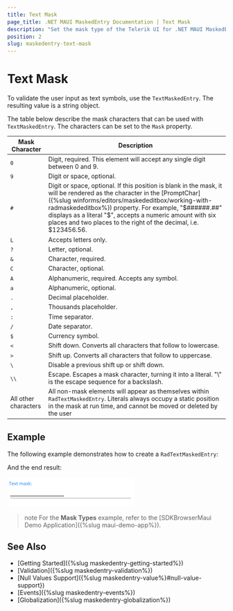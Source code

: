 ```yaml
---
title: Text Mask
page_title: .NET MAUI MaskedEntry Documentation | Text Mask
description: "Set the mask type of the Telerik UI for .NET MAUI MaskedEntry to validate the expected user input format such as text."
position: 2
slug: maskedentry-text-mask
---
```


# Text Mask

To validate the user input as text symbols, use the `TextMaskedEntry`. The resulting value is a string object.

The table below describe the mask characters that can be used with `TextMaskedEntry`. The characters can be set to the `Mask` property.

| **Mask Character** | **Description** |
|----|----|
|`0`|Digit, required. This element will accept any single digit between 0 and 9.|
|`9`|Digit or space, optional.|
|`#`|Digit or space, optional. If this position is blank in the mask, it will be rendered as the character in the [PromptChar]({%slug winforms/editors/maskededitbox/working-with-radmaskededitbox%}) property. For example, "$######.##" displays as a literal "$", accepts a numeric amount with six places and two places to the right of the decimal, i.e. $123456.56.|
|`L`|Accepts letters only.|
|`?`|Letter, optional.|
|`&`|Character, required.|
|`C`|Character, optional.|
|`A`|Alphanumeric, required. Accepts any symbol.|
|`a`|Alphanumeric, optional.|
|`.`|Decimal placeholder.|
|`,`|Thousands placeholder.|
|`:`|Time separator.|
|`/`|Date separator.|
|`$`|Currency symbol.|
|`<`|Shift down. Converts all characters that follow to lowercase.|
|`>`|Shift up. Converts all characters that follow to uppercase.|
|`\`|Disable a previous shift up or shift down.|
|`\\`|Escape. Escapes a mask character, turning it into a literal. "\\" is the escape sequence for a backslash.|
|All other characters|All non-mask elements will appear as themselves within `RadTextMaskedEntry`. Literals always occupy a static position in the mask at run time, and cannot be moved or deleted by the user|

## Example

The following example demonstrates how to create a `RadTextMaskedEntry`:

<snippet id='textmaskedentry-getting-started-xaml' />

And the end result:

![RadTextMaskedEntry](../images/maskedentry_text.png)

>note For the **Mask Types** example, refer to the [SDKBrowserMaui Demo Application]({%slug maui-demo-app%}).

## See Also

- [Getting Started]({%slug maskedentry-getting-started%})
- [Validation]({%slug maskedentry-validation%})
- [Null Values Support]({%slug maskedentry-value%}#null-value-support})
- [Events]({%slug maskedentry-events%})
- [Globalization]({%slug maskedentry-globalization%})
